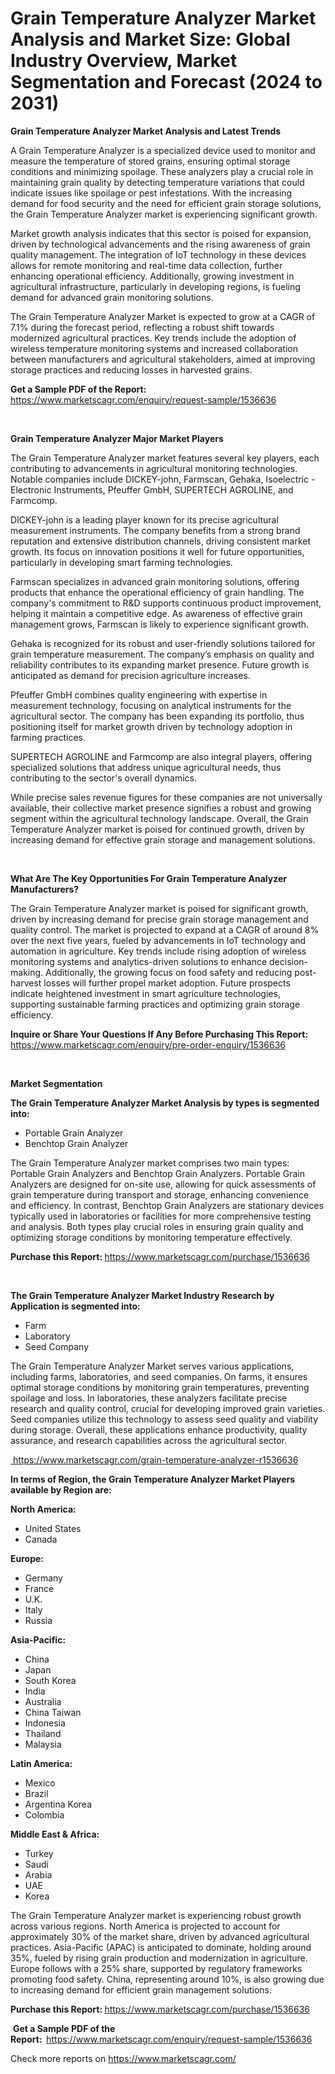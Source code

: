 <p><h1>Grain Temperature Analyzer Market Analysis and Market Size: Global Industry Overview, Market Segmentation and Forecast (2024 to 2031)</h1></p><p><strong>Grain Temperature Analyzer Market Analysis and Latest Trends</strong></p>
<p><p>A Grain Temperature Analyzer is a specialized device used to monitor and measure the temperature of stored grains, ensuring optimal storage conditions and minimizing spoilage. These analyzers play a crucial role in maintaining grain quality by detecting temperature variations that could indicate issues like spoilage or pest infestations. With the increasing demand for food security and the need for efficient grain storage solutions, the Grain Temperature Analyzer market is experiencing significant growth.</p><p>Market growth analysis indicates that this sector is poised for expansion, driven by technological advancements and the rising awareness of grain quality management. The integration of IoT technology in these devices allows for remote monitoring and real-time data collection, further enhancing operational efficiency. Additionally, growing investment in agricultural infrastructure, particularly in developing regions, is fueling demand for advanced grain monitoring solutions.</p><p>The Grain Temperature Analyzer Market is expected to grow at a CAGR of 7.1% during the forecast period, reflecting a robust shift towards modernized agricultural practices. Key trends include the adoption of wireless temperature monitoring systems and increased collaboration between manufacturers and agricultural stakeholders, aimed at improving storage practices and reducing losses in harvested grains.</p></p>
<p><strong>Get a Sample PDF of the Report:&nbsp;</strong> <a href="https://www.marketscagr.com/enquiry/request-sample/1536636?utm_campaign=1573&utm_medium=2&utm_source=Github&utm_content=ia&utm_term=01112024&utm_id=grain-temperature-analyzer">https://www.marketscagr.com/enquiry/request-sample/1536636</a></p>
<p>&nbsp;</p>
<p><strong>Grain Temperature Analyzer Major Market Players</strong></p>
<p><p>The Grain Temperature Analyzer market features several key players, each contributing to advancements in agricultural monitoring technologies. Notable companies include DICKEY-john, Farmscan, Gehaka, Isoelectric - Electronic Instruments, Pfeuffer GmbH, SUPERTECH AGROLINE, and Farmcomp.</p><p>DICKEY-john is a leading player known for its precise agricultural measurement instruments. The company benefits from a strong brand reputation and extensive distribution channels, driving consistent market growth. Its focus on innovation positions it well for future opportunities, particularly in developing smart farming technologies.</p><p>Farmscan specializes in advanced grain monitoring solutions, offering products that enhance the operational efficiency of grain handling. The company's commitment to R&D supports continuous product improvement, helping it maintain a competitive edge. As awareness of effective grain management grows, Farmscan is likely to experience significant growth.</p><p>Gehaka is recognized for its robust and user-friendly solutions tailored for grain temperature measurement. The company’s emphasis on quality and reliability contributes to its expanding market presence. Future growth is anticipated as demand for precision agriculture increases.</p><p>Pfeuffer GmbH combines quality engineering with expertise in measurement technology, focusing on analytical instruments for the agricultural sector. The company has been expanding its portfolio, thus positioning itself for market growth driven by technology adoption in farming practices.</p><p>SUPERTECH AGROLINE and Farmcomp are also integral players, offering specialized solutions that address unique agricultural needs, thus contributing to the sector's overall dynamics.</p><p>While precise sales revenue figures for these companies are not universally available, their collective market presence signifies a robust and growing segment within the agricultural technology landscape. Overall, the Grain Temperature Analyzer market is poised for continued growth, driven by increasing demand for effective grain storage and management solutions.</p></p>
<p>&nbsp;</p>
<p><strong>What Are The Key Opportunities For Grain Temperature Analyzer Manufacturers?</strong></p>
<p><p>The Grain Temperature Analyzer market is poised for significant growth, driven by increasing demand for precise grain storage management and quality control. The market is projected to expand at a CAGR of around 8% over the next five years, fueled by advancements in IoT technology and automation in agriculture. Key trends include rising adoption of wireless monitoring systems and analytics-driven solutions to enhance decision-making. Additionally, the growing focus on food safety and reducing post-harvest losses will further propel market adoption. Future prospects indicate heightened investment in smart agriculture technologies, supporting sustainable farming practices and optimizing grain storage efficiency.</p></p>
<p><strong>Inquire or Share Your Questions If Any Before Purchasing This Report:</strong> <a href="https://www.marketscagr.com/enquiry/pre-order-enquiry/1536636?utm_campaign=1573&utm_medium=2&utm_source=Github&utm_content=ia&utm_term=01112024&utm_id=grain-temperature-analyzer">https://www.marketscagr.com/enquiry/pre-order-enquiry/1536636</a></p>
<p>&nbsp;</p>
<p><strong>Market Segmentation</strong></p>
<p><strong>The Grain Temperature Analyzer Market Analysis by types is segmented into:</strong></p>
<p><ul><li>Portable Grain Analyzer</li><li>Benchtop Grain Analyzer</li></ul></p>
<p><p>The Grain Temperature Analyzer market comprises two main types: Portable Grain Analyzers and Benchtop Grain Analyzers. Portable Grain Analyzers are designed for on-site use, allowing for quick assessments of grain temperature during transport and storage, enhancing convenience and efficiency. In contrast, Benchtop Grain Analyzers are stationary devices typically used in laboratories or facilities for more comprehensive testing and analysis. Both types play crucial roles in ensuring grain quality and optimizing storage conditions by monitoring temperature effectively.</p></p>
<p><strong>Purchase this Report:&nbsp;</strong><a href="https://www.marketscagr.com/purchase/1536636?utm_campaign=1573&utm_medium=2&utm_source=Github&utm_content=ia&utm_term=01112024&utm_id=grain-temperature-analyzer">https://www.marketscagr.com/purchase/1536636</a></p>
<p>&nbsp;</p>
<p><strong>The Grain Temperature Analyzer Market Industry Research by Application is segmented into:</strong></p>
<p><ul><li>Farm</li><li>Laboratory</li><li>Seed Company</li></ul></p>
<p><p>The Grain Temperature Analyzer Market serves various applications, including farms, laboratories, and seed companies. On farms, it ensures optimal storage conditions by monitoring grain temperatures, preventing spoilage and loss. In laboratories, these analyzers facilitate precise research and quality control, crucial for developing improved grain varieties. Seed companies utilize this technology to assess seed quality and viability during storage. Overall, these applications enhance productivity, quality assurance, and research capabilities across the agricultural sector.</p></p>
<p><a href="https://www.marketscagr.com/grain-temperature-analyzer-r1536636?utm_campaign=1573&utm_medium=2&utm_source=Github&utm_content=ia&utm_term=01112024&utm_id=grain-temperature-analyzer">&nbsp;https://www.marketscagr.com/grain-temperature-analyzer-r1536636</a></p>
<p><strong>In terms of Region, the Grain Temperature Analyzer Market Players available by Region are:</strong></p>
<p>
    <p> <strong> North America: </strong>
        <ul>
            <li>United States</li>
            <li>Canada</li>
        </ul>
        </p> 
    <p> <strong> Europe: </strong>
        <ul>
            <li>Germany</li>
            <li>France</li>
            <li>U.K.</li>
            <li>Italy</li>
            <li>Russia</li>
        </ul>
        </p> 
    <p> <strong> Asia-Pacific: </strong>
        <ul>
            <li>China</li>
            <li>Japan</li>
            <li>South Korea</li>
            <li>India</li>
            <li>Australia</li>
            <li>China Taiwan</li>
            <li>Indonesia</li>
            <li>Thailand</li>
            <li>Malaysia</li>
        </ul>
        </p> 
    <p> <strong> Latin America: </strong>
        <ul>
            <li>Mexico</li>
            <li>Brazil</li>
            <li>Argentina Korea</li>
            <li>Colombia</li>
        </ul>
        </p> 
    <p> <strong> Middle East & Africa: </strong>
        <ul>
            <li>Turkey</li>
            <li>Saudi</li>
            <li>Arabia</li>
            <li>UAE</li>
            <li>Korea</li>
        </ul>
    </p>
    </p>
<p><p>The Grain Temperature Analyzer market is experiencing robust growth across various regions. North America is projected to account for approximately 30% of the market share, driven by advanced agricultural practices. Asia-Pacific (APAC) is anticipated to dominate, holding around 35%, fueled by rising grain production and modernization in agriculture. Europe follows with a 25% share, supported by regulatory frameworks promoting food safety. China, representing around 10%, is also growing due to increasing demand for efficient grain management solutions.</p></p>
<p><strong>Purchase this Report: </strong><a href="https://www.marketscagr.com/purchase/1536636?utm_campaign=1573&utm_medium=2&utm_source=Github&utm_content=ia&utm_term=01112024&utm_id=grain-temperature-analyzer">https://www.marketscagr.com/purchase/1536636</a></p>
<p>&nbsp;<strong>Get a Sample PDF of the Report:&nbsp;&nbsp;</strong><a href="https://www.marketscagr.com/enquiry/request-sample/1536636?utm_campaign=1573&utm_medium=2&utm_source=Github&utm_content=ia&utm_term=01112024&utm_id=grain-temperature-analyzer">https://www.marketscagr.com/enquiry/request-sample/1536636</a></p>
<p><strong></strong></p>
<p>Check more reports on <a href="https://www.marketscagr.com/?utm_campaign=1573&utm_medium=2&utm_source=Github&utm_content=ia&utm_term=01112024&utm_id=grain-temperature-analyzer">https://www.marketscagr.com/</a></p>